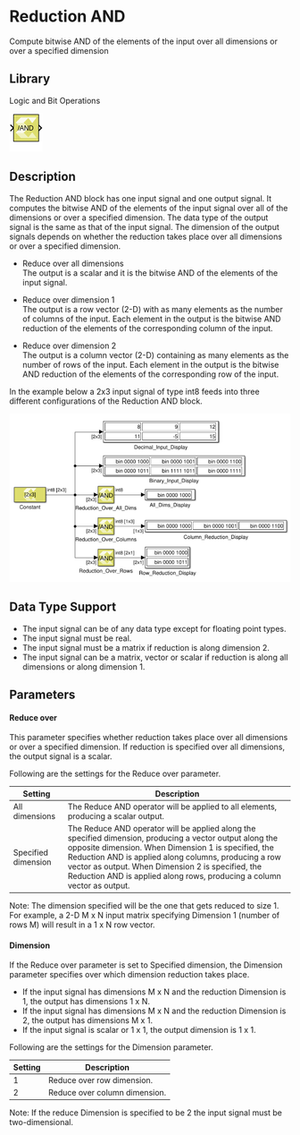 # Reduction AND

Compute bitwise AND of the elements of the input over all dimensions or
over a specified dimension

## Library

Logic and Bit Operations

![](./Images/block.png)

## Description

The Reduction AND block has one input signal and one output signal. It
computes the bitwise AND of the elements of the input signal over all of
the dimensions or over a specified dimension. The data type of the
output signal is the same as that of the input signal. The dimension of
the output signals depends on whether the reduction takes place over all
dimensions or over a specified dimension.

- Reduce over all dimensions  
The output is a scalar and it is the bitwise AND of the elements of the
input signal.

- Reduce over dimension 1  
The output is a row vector (2-D) with as many elements as the number of
columns of the input. Each element in the output is the bitwise AND
reduction of the elements of the corresponding column of the input.

- Reduce over dimension 2  
The output is a column vector (2-D) containing as many elements as the
number of rows of the input. Each element in the output is the bitwise
AND reduction of the elements of the corresponding row of the input.

In the example below a 2x3 input signal of type int8 feeds into three
different configurations of the Reduction AND block.

![](./Images/lju1532104004155.png)

## Data Type Support

- The input signal can be of any data type except for floating point
  types.
- The input signal must be real.
- The input signal must be a matrix if reduction is along dimension 2.
- The input signal can be a matrix, vector or scalar if reduction is
  along all dimensions or along dimension 1.

## Parameters

#### Reduce over

This parameter specifies whether reduction takes place over all
dimensions or over a specified dimension. If reduction is specified over
all dimensions, the output signal is a scalar.

Following are the settings for the Reduce over parameter.

| Setting             | Description                                                                                                                                                                                                                                                                                                                                              |
|---------------------|----------------------------------------------------------------------------------------------------------------------------------------------------------------------------------------------------------------------------------------------------------------------------------------------------------------------------------------------------------|
| All dimensions      | The Reduce AND operator will be applied to all elements, producing a scalar output.                                                                                                                                                                                                                                                                      |
| Specified dimension | The Reduce AND operator will be applied along the specified dimension, producing a vector output along the opposite dimension. When Dimension 1 is specified, the Reduction AND is applied along columns, producing a row vector as output. When Dimension 2 is specified, the Reduction AND is applied along rows, producing a column vector as output. |

Note: The dimension specified will be the one that gets reduced to
size 1. For example, a 2-D M x N input matrix specifying Dimension 1
(number of rows M) will result in a 1 x N row vector.

#### Dimension

If the Reduce over parameter is set to Specified dimension, the
Dimension parameter specifies over which dimension reduction takes
place.

- If the input signal has dimensions M x N and the reduction Dimension
  is 1, the output has dimensions 1 x N.
- If the input signal has dimensions M x N and the reduction Dimension
  is 2, the output has dimensions M x 1.
- If the input signal is scalar or 1 x 1, the output dimension is 1 x 1.

Following are the settings for the Dimension parameter.

| Setting | Description                   |
|---------|-------------------------------|
| 1       | Reduce over row dimension.    |
| 2       | Reduce over column dimension. |


Note: If the reduce Dimension is specified to be 2 the input signal must
be two-dimensional.
